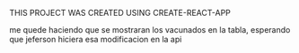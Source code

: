 THIS PROJECT WAS CREATED USING CREATE-REACT-APP


me quede haciendo que se mostraran los vacunados en la tabla, esperando que jeferson hiciera esa modificacion en la api
